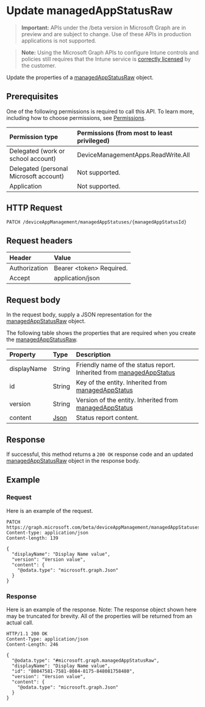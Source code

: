﻿# Update managedAppStatusRaw

> **Important:** APIs under the /beta version in Microsoft Graph are in preview and are subject to change. Use of these APIs in production applications is not supported.

> **Note:** Using the Microsoft Graph APIs to configure Intune controls and policies still requires that the Intune service is [correctly licensed](https://go.microsoft.com/fwlink/?linkid=839381) by the customer.

Update the properties of a [managedAppStatusRaw](../resources/intune_mam_managedappstatusraw.md) object.
## Prerequisites
One of the following permissions is required to call this API. To learn more, including how to choose permissions, see [Permissions](../../../concepts/permissions_reference.md).

|Permission type|Permissions (from most to least privileged)|
|:---|:---|
|Delegated (work or school account)|DeviceManagementApps.ReadWrite.All|
|Delegated (personal Microsoft account)|Not supported.|
|Application|Not supported.|

## HTTP Request
<!-- {
  "blockType": "ignored"
}
-->
``` http
PATCH /deviceAppManagement/managedAppStatuses/{managedAppStatusId}
```

## Request headers
|Header|Value|
|:---|:---|
|Authorization|Bearer &lt;token&gt; Required.|
|Accept|application/json|

## Request body
In the request body, supply a JSON representation for the [managedAppStatusRaw](../resources/intune_mam_managedappstatusraw.md) object.

The following table shows the properties that are required when you create the [managedAppStatusRaw](../resources/intune_mam_managedappstatusraw.md).

|Property|Type|Description|
|:---|:---|:---|
|displayName|String|Friendly name of the status report. Inherited from [managedAppStatus](../resources/intune_mam_managedappstatus.md)|
|id|String|Key of the entity. Inherited from [managedAppStatus](../resources/intune_mam_managedappstatus.md)|
|version|String|Version of the entity. Inherited from [managedAppStatus](../resources/intune_mam_managedappstatus.md)|
|content|[Json](../resources/intune_mam_json.md)|Status report content.|



## Response
If successful, this method returns a `200 OK` response code and an updated [managedAppStatusRaw](../resources/intune_mam_managedappstatusraw.md) object in the response body.

## Example
### Request
Here is an example of the request.
``` http
PATCH https://graph.microsoft.com/beta/deviceAppManagement/managedAppStatuses/{managedAppStatusId}
Content-type: application/json
Content-length: 139

{
  "displayName": "Display Name value",
  "version": "Version value",
  "content": {
    "@odata.type": "microsoft.graph.Json"
  }
}
```

### Response
Here is an example of the response. Note: The response object shown here may be truncated for brevity. All of the properties will be returned from an actual call.
``` http
HTTP/1.1 200 OK
Content-Type: application/json
Content-Length: 246

{
  "@odata.type": "#microsoft.graph.managedAppStatusRaw",
  "displayName": "Display Name value",
  "id": "80847581-7581-8084-8175-848081758480",
  "version": "Version value",
  "content": {
    "@odata.type": "microsoft.graph.Json"
  }
}
```



